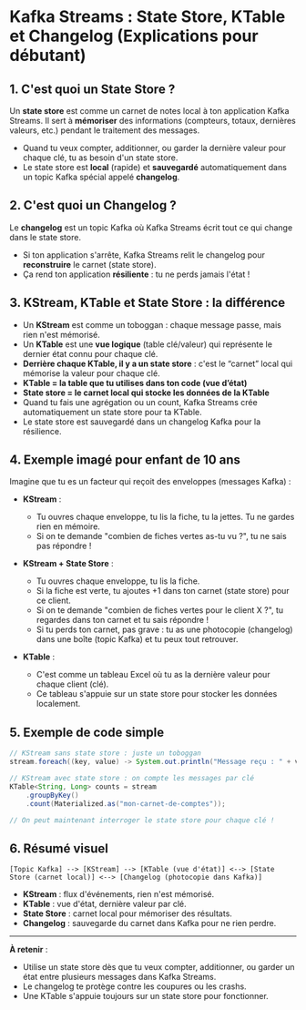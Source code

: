 # Kafka Streams : State Store, KTable et Changelog (Explications pour débutant)

## 1. C'est quoi un State Store ?

Un **state store** est comme un carnet de notes local à ton application Kafka Streams. Il sert à **mémoriser** des informations (compteurs, totaux, dernières valeurs, etc.) pendant le traitement des messages.

- Quand tu veux compter, additionner, ou garder la dernière valeur pour chaque clé, tu as besoin d'un state store.
- Le state store est **local** (rapide) et **sauvegardé** automatiquement dans un topic Kafka spécial appelé **changelog**.

## 2. C'est quoi un Changelog ?

Le **changelog** est un topic Kafka où Kafka Streams écrit tout ce qui change dans le state store.
- Si ton application s'arrête, Kafka Streams relit le changelog pour **reconstruire** le carnet (state store).
- Ça rend ton application **résiliente** : tu ne perds jamais l'état !

## 3. KStream, KTable et State Store : la différence

- Un **KStream** est comme un toboggan : chaque message passe, mais rien n'est mémorisé.
- Un **KTable** est une **vue logique** (table clé/valeur) qui représente le dernier état connu pour chaque clé.
- **Derrière chaque KTable, il y a un state store** : c'est le “carnet” local qui mémorise la valeur pour chaque clé.
- **KTable = la table que tu utilises dans ton code (vue d’état)**
- **State store = le carnet local qui stocke les données de la KTable**
- Quand tu fais une agrégation ou un count, Kafka Streams crée automatiquement un state store pour ta KTable.
- Le state store est sauvegardé dans un changelog Kafka pour la résilience.

## 4. Exemple imagé pour enfant de 10 ans

Imagine que tu es un facteur qui reçoit des enveloppes (messages Kafka) :

- **KStream** :
  - Tu ouvres chaque enveloppe, tu lis la fiche, tu la jettes. Tu ne gardes rien en mémoire.
  - Si on te demande "combien de fiches vertes as-tu vu ?", tu ne sais pas répondre !

- **KStream + State Store** :
  - Tu ouvres chaque enveloppe, tu lis la fiche.
  - Si la fiche est verte, tu ajoutes +1 dans ton carnet (state store) pour ce client.
  - Si on te demande "combien de fiches vertes pour le client X ?", tu regardes dans ton carnet et tu sais répondre !
  - Si tu perds ton carnet, pas grave : tu as une photocopie (changelog) dans une boîte (topic Kafka) et tu peux tout retrouver.

- **KTable** :
  - C'est comme un tableau Excel où tu as la dernière valeur pour chaque client (clé).
  - Ce tableau s'appuie sur un state store pour stocker les données localement.

## 5. Exemple de code simple

```java
// KStream sans state store : juste un toboggan
stream.foreach((key, value) -> System.out.println("Message reçu : " + value));

// KStream avec state store : on compte les messages par clé
KTable<String, Long> counts = stream
    .groupByKey()
    .count(Materialized.as("mon-carnet-de-comptes"));

// On peut maintenant interroger le state store pour chaque clé !
```

## 6. Résumé visuel

```
[Topic Kafka] --> [KStream] --> [KTable (vue d'état)] <--> [State Store (carnet local)] <--> [Changelog (photocopie dans Kafka)]
```

- **KStream** : flux d'événements, rien n'est mémorisé.
- **KTable** : vue d'état, dernière valeur par clé.
- **State Store** : carnet local pour mémoriser des résultats.
- **Changelog** : sauvegarde du carnet dans Kafka pour ne rien perdre.

---

**À retenir** :
- Utilise un state store dès que tu veux compter, additionner, ou garder un état entre plusieurs messages dans Kafka Streams.
- Le changelog te protège contre les coupures ou les crashs.
- Une KTable s'appuie toujours sur un state store pour fonctionner.
